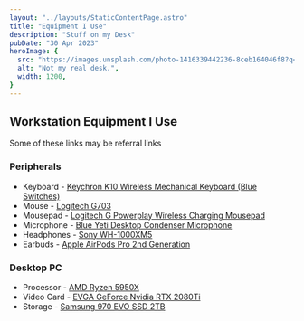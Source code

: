 ```yaml
---
layout: "../layouts/StaticContentPage.astro"
title: "Equipment I Use"
description: "Stuff on my Desk"
pubDate: "30 Apr 2023"
heroImage: {
  src: "https://images.unsplash.com/photo-1416339442236-8ceb164046f8?q=80&w=3820&auto=format&fit=crop&ixlib=rb-4.0.3&ixid=M3wxMjA3fDB8MHxwaG90by1wYWdlfHx8fGVufDB8fHx8fA%3D%3D",
  alt: "Not my real desk.",
  width: 1200,
}
---
```


## Workstation Equipment I Use

Some of these links may be referral links

### Peripherals

- Keyboard - [Keychron K10 Wireless Mechanical Keyboard (Blue Switches)](https://amzn.to/4gNGToH)
- Mouse - [Logitech G703](https://amzn.to/4e3ysDL)
- Mousepad - [Logitech G Powerplay Wireless Charging Mousepad](https://amzn.to/3ZEshlnl)
- Microphone - [Blue Yeti Desktop Condenser Microphone](https://amzn.to/3ZytN8w)
- Headphones - [Sony WH-1000XM5](https://amzn.to/3XzaYzo)
- Earbuds - [Apple AirPods Pro 2nd Generation](https://amzn.to/4exlT3h)

### Desktop PC

- Processor - [AMD Ryzen 5950X](https://amzn.to/4e74ChE)
- Video Card - [EVGA GeForce Nvidia RTX 2080Ti](https://amzn.to/4exlIF9)
- Storage - [Samsung 970 EVO SSD 2TB](https://amzn.to/4ebcnD7)
